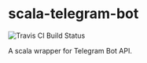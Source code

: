 # scala-telegram-bot 
![Travis CI Build Status](https://magnum.travis-ci.com/hzengin/scala-telegram-bot.svg?token=Eu31bmPEzUsSvufqwvjh&branch=master)

A scala wrapper for Telegram Bot API.
